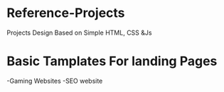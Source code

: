 # Reference-Projects
Projects Design Based on Simple HTML, CSS &amp;Js



# Basic Tamplates For landing Pages

-Gaming Websites
-SEO website
